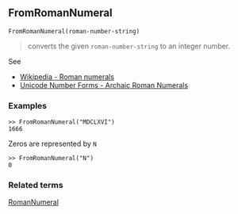 ## FromRomanNumeral

```
FromRomanNumeral(roman-number-string) 
```

> converts the given `roman-number-string` to an integer number.


See
* [Wikipedia - Roman numerals](https://en.wikipedia.org/wiki/Roman_numerals)
* [Unicode Number Forms - Archaic Roman Numerals](http://www.unicode.org/charts/PDF/U2150.pdf)

### Examples

```
>> FromRomanNumeral("MDCLXVI") 
1666
```

Zeros are represented by `N`

```
>> FromRomanNumeral("N") 
0
```

### Related terms 
[RomanNumeral](RomanNumeral.md) 
